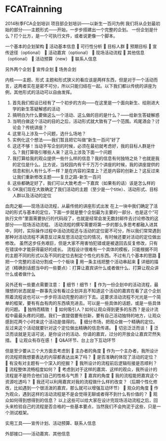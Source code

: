 FCATrainning
============

2014秋季FCA企划培训
项目部企划培训——以新生一百问为例
我们将从企划最初始的部分——主题形式——开始，一步步搭建出一个完整的企划。
一份企划是什么？打个比方，是一个可执行文件，或者说更像一个脚本。

一个基本的企划架构
	活动基本信息
	可行性分析
	目标人群
	预期目标
	宣传途径（optional）
	活动嘉宾（optional）
	现场活动流程
	其他信息（optional）
	活动预算（new）
	联系人信息

另外两个企划
	宣传企划
	场务企划

内核——主题、形式
主题和形式狭义的看应该是两样东西，但是对于一个活动而言，这两者实在是密不可分，所以只能归结在一起。以下我们都以传统的讲座为例，其他形式的活动可以自由发挥。
1.	首先我们假设已经有了一个初步的方向——在这里是一个面向新生、给刚进大学的新生答疑解惑的活动
2.	搞明白为什么要做这么一个活动、这么做的目的是什么？——给新生答疑解惑
3.	当明白做这个活动的目的之后，活动形式就大致有了一个范围。鸡尾酒会？讨论会？传统讲座？
4.	这里马上涉及一个问题，选什么场地？
5.	实例化这个想法——我们暂且把它叫做“新生一百问”好了
6.	这还不够！当动手写企划的时候，必须在最初就考虑好，我的目标人群是什么？我打算吸引哪些人来？这马上涉及下面一个问题
7.	我打算给我的观众提供一些什么样的信息？我的信息有何独特之处？也就是我的定位是什么。比方说，当校园内有千千万万个讲座的时候，我的讲座提供的信息和别人有什么不一样？是在内容的深度上？还是内容的创新上？这反过来让我们重新修改主题——复旦之路-新生一百问
8.	这些都确定好了，我们可以大致考虑一下嘉宾（如果有的话）该是怎么样的
9.	OK我们现在大致确定了我们活动的主题（至少是一个title）、活动形式、目标人群以及活动的定位

血肉之躯——现场活动流程，从最传统的讲座形式出发
在上一块中我们确定了活动的形式与基本的定位，下面一步就是整个企划最为主要的一部分、也是这个“可执行文件”里面需要执行的代码段了，也就是经常会发无数封邮件去讨论修改的这部分——现场活动流程。
活动流程的撰写需要将第一步的那么多思考都融入进其中，同时，实际操作过程中活动流程还与活动的定位密不可分，所以我们常常遇到那种对活动流程不满意反过来反思活动定位的情况，有时候还要对活动的定位做出修改。
虽然这步任务艰巨，但是大家不用害怕犯错或是被退回去反复修改，只有在错误中才能获得最好的成长。
流程设计很难有一个具体的模板，只能根据不同的主题不同的形式以及不同的定位去制定个性化的东西。不过有几个基本的思路
	把一个完整的活动分割成一个个板块
	用一条主线把整个活动串起来
	详细的描述（精确到话题当中的一些要点）：打算让嘉宾讲什么或者做什么、打算让观众讲什么或者做什么

另外还有一些要点需要注意：
	细节！细节！
	作为一份企划中的活动流程，最理想的状态就是一群事先没有看过企划并且不知道这个活动的嘉宾在看了这个企划照着流程说也可以一步步将活动完整的进行下去。这要求活动流程不光光是一个简单的框架，要有有血有肉的东西填充进去。可以是一些具体的话题，或是一些具体的问题。
	独特而精致！
	如何吸引人？如何让观众得到更多的东西？是设计流程中最最头疼的问题。我们一直提倡要有创新，要有自己活动独特的地方，让观众感到花两个小时来这个活动是值得的。
	细分市场，把观众做一个精确的定位。反过来这个活动就要针对这个定位做出精确的信息传递。
	切忌泛泛而谈！
	泛泛而谈就是无话可说，是你设计的活动、你请的嘉宾，过分的开放会让嘉宾茫然失措。
	让观众有存在感！
	Q&A环节、台上台下互动环节

但是至少要从三个大方面去考虑到
	主办者的角度
	作为一个主办者，我所设计的流程把我想要表达的内容都表达出来了吗？
	是否准确的体现了活动的定位？
	有没有对主题有一个深入的挖掘？
	我所设计的流程前后逻辑衔接是否顺利？
	流程整体流畅程度如何？
	考虑到对于这样的嘉宾、这样的观众，我所设计的流程是不是符合他们自己的性格与气质？
	嘉宾的角度
	我的流程能把嘉宾这个资源吃透吗？
	我还可以利用嘉宾对我的流程做什么样的改变？（后期个性化修改，比如遇到一个很活泼的嘉宾，那么就可以增强互动环节）
	观众的角度
	作为观众，遇到这样的活动流程是不是会觉得无聊或者得不到什么有价值的？
	观众如何得到想得到的信息？
以上这些可以给大家在设计完现场活动流程之后，回头来检验自己的流程是否合格的一些基本要点，当然我们不会拘泥于这些，只是一个测试框架。

实用工具——宣传计划、活动预算、联系人信息

外部接口——活动嘉宾、其他信息

